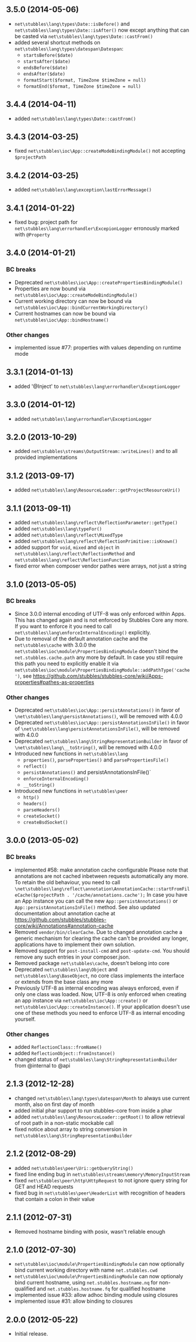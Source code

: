 3.5.0 (2014-05-06)
------------------

   * `net\stubbles\lang\types\Date::isBefore()` and `net\stubbles\lang\types\Date::isAfter()` now except anything that can be casted via `net\stubbles\lang\types\Date::castFrom()`
   * added several shortcut methods on `net\stubbles\lang\types\datespan\Datespan`:
     * `startsBefore($date)`
     * `startsAfter($date)`
     * `endsBefore($date)`
     * `endsAfter($date)`
     * `formatStart($format, TimeZone $timeZone = null)`
     * `formatEnd($format, TimeZone $timeZone = null)`


3.4.4 (2014-04-11)
------------------

   * added `net\stubbles\lang\types\Date::castFrom()`


3.4.3 (2014-03-25)
------------------

   * fixed `net\stubbles\ioc\App::createModeBindingModule()` not accepting `$projectPath`


3.4.2 (2014-03-25)
------------------

   * added `net\stubbles\lang\exception\lastErrorMessage()`


3.4.1 (2014-01-22)
------------------

   * fixed bug: project path for `net\stubbles\lang\errorhandler\ExcepionLogger` erronously marked with `@Property`


3.4.0 (2014-01-21)
------------------

### BC breaks

   * Deprecated `net\stubbles\ioc\App::createPropertiesBindingModule()`
   * Properties are now bound via `net\stubbles\ioc\App::createModeBindingModule()`
   * Current working directory can now be bound via `net\stubbles\ioc\App::bindCurrentWorkingDirectory()`
   * Current hostnames can now be bound via `net\stubbles\ioc\App::bindHostname()`

### Other changes

   * implemented issue #77: properties with values depending on runtime mode


3.3.1 (2014-01-13)
------------------

   * added '@Inject' to `net\stubbles\lang\errorhandler\ExceptionLogger`


3.3.0 (2014-01-12)
------------------

   * added `net\stubbles\lang\errorhandler\ExceptionLogger`


3.2.0 (2013-10-29)
------------------

   * added `net\stubbles\streams\OutputStream::writeLines()` and to all provided implementations


3.1.2 (2013-09-17)
------------------

   * added `net\stubbles\lang\ResourceLoader::getProjectResourceUri()`


3.1.1 (2013-09-11)
------------------

   * added `net\stubbles\lang\reflect\ReflectionParameter::getType()`
   * added `net\stubbles\lang\typeFor()`
   * added `net\stubbles\lang\reflect\MixedType`
   * added `net\stubbles\lang\reflect\ReflectionPrimitive::isKnown()`
   * added support for `void`, `mixed` and `object` in `net\stubbles\lang\reflect\ReflectionMethod` and `net\stubbles\lang\reflect\ReflectionFunction`
   * fixed error when composer vendor pathes were arrays, not just a string


3.1.0 (2013-05-05)
------------------

### BC breaks

  * Since 3.0.0 internal encoding of UTF-8 was only enforced within Apps. This has changed again and is not enforced by Stubbles Core any more. If you want to enforce it you need to call `net\stubbles\lang\enforceInternalEncoding()` explicitly.
  * Due to removal of the default annotation cache and the `net\stubbles\cache` with 3.0.0 the `net\stubbles\ioc\module\PropertiesBindingModule` doesn't bind the `net.stubbles.cache.path` any more by default. In case you still require this path you need to explicitly enable it via  `net\stubbles\ioc\module\PropertiesBindingModule::addPathType('cache')`, see https://github.com/stubbles/stubbles-core/wiki/Apps-properties#pathes-as-properties

### Other changes

  * Deprecated `net\stubbles\ioc\App::persistAnnotations()` in favor of `\net\stubbles\lang\persistAnnotations()`, will be removed with 4.0.0
  * Deprecated `net\stubbles\ioc\App::persistAnnotationsInFile()` in favor of `\net\stubbles\lang\persistAnnotationsInFile()`, will be removed with 4.0.0
  * Deprecated `net\stubbles\lang\StringRepresentationBuilder` in favor of `\net\stubbles\lang\__toString()`, will be removed with 4.0.0
  * Introduced new functions in `net\stubbles\lang`
     * `properties()`, `parseProperties()` and `parsePropertiesFile()`
     * `reflect()`
     * `persistAnnotations()` and persistAnnotationsInFile()`
     * `enforceInternalEncoding()`
     * `__toString()`
  * Introduced new functions in `net\stubbles\peer`
     * `http()`
     * `headers()`
     * `parseHeaders()`
     * `createSocket()`
     * `createBsdSocket()`


3.0.0 (2013-05-02)
------------------

### BC breaks


  * implemented #58: make annotation cache configurable Please note that annotations are not cached inbetween requests automatically any more. To retain the old behaviour, you need to call `\net\stubbles\lang\reflect\annotation\AnnotationCache::startFromFileCache($projectPath . '/cache/annotations.cache');` In case you have an App instance you can call the new `App::persistAnnotations()` or `App::persistAnnotationsInFile()` method. See also updated documentation about annotation cache at https://github.com/stubbles/stubbles-core/wiki/Annotations#annotation-cache
  * Removed `vendor/bin/clearCache`. Due to changed annotation cache a generic mechanism for clearing the cache can't be provided any longer, applications have to implement their own solution.
  * Removed support for `post-install-cmd` and `post-update-cmd`. You should remove any such entries in your composer.json.
  * Removed package `net\stubbles\cache`, doesn't belong into core
  * Deprecated `net\stubbles\lang\Object` and `net\stubbles\lang\BaseObject`, no core class implements the interface or extends from the base class any more
  * Previously UTF-8 as internal encoding was always enforced, even if only one class was loaded. Now, UTF-8 is only enforced when creating an app instance via `net\stubbles\ioc\App::create()` or `net\stubbles\ioc\App::createInstance()`. If your application doesn't use one of these methods you need to enforce UTF-8 as internal encoding yourself.

### Other changes

  * added `ReflectionClass::fromName()`
  * added `ReflectionObject::fromInstance()`
  * changed status of `net\stubbles\lang\StringRepresentationBuilder` from @internal to @api


2.1.3 (2012-12-28)
------------------

  * changed `net\stubbles\lang\types\datespan\Month` to always use current month, also on first day of month
  * added initial phar support to run stubbles-core from inside a phar
  * added `net\stubbles\lang\ResourceLoader::getRoot()` to allow retrieval of root path in a non-static mockable call
  * fixed notice about array to string conversion in `net\stubbles\lang\StringRepresentationBuilder`


2.1.2 (2012-08-29)
------------------

  * added `net\stubbles\peer\Uri::getQueryString()`
  * fixed line ending bug in `net\stubbles\streams\memory\MemoryInputStream`
  * fixed `net\stubbles\peer\http\HttpRequest` to not ignore query string for GET and HEAD requests
  * fixed bug in `net\stubbles\peer\HeaderList` with recognition of headers that contain a colon in their value


2.1.1 (2012-07-31)
------------------

  * Removed hostname binding with posix, wasn't reliable enough


2.1.0 (2012-07-30)
------------------

  * `net\stubbles\ioc\module\PropertiesBindingModule` can now optionally bind current working directory with name `net.stubbles.cwd`
  * `net\stubbles\ioc\module\PropertiesBindingModule` can now optionaly bind current hostname, using `net.stubbles.hostname.nq` for non-qualified and `net.stubbles.hostname.fq` for qualified hostname
  * implemented issue #33: allow adhoc binding module using closures
  * implemented issue #31: allow binding to closures


2.0.0 (2012-05-22)
------------------

  * Initial release.
